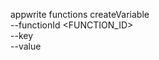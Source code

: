 appwrite functions createVariable \
        --functionId <FUNCTION_ID> \
        --key <KEY> \
        --value <VALUE>
